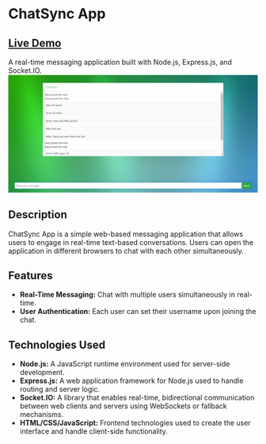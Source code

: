 # ChatSync App

## [Live Demo](https://chatsync-production.up.railway.app/)
A real-time messaging application built with Node.js, Express.js, and Socket.IO.
![Screenshot](ChatSync.png)

## Description

ChatSync App is a simple web-based messaging application that allows users to engage in real-time text-based conversations. Users can open the application in different browsers to chat with each other simultaneously.

## Features

- **Real-Time Messaging:** Chat with multiple users simultaneously in real-time.
- **User Authentication:** Each user can set their username upon joining the chat.

## Technologies Used

- **Node.js:** A JavaScript runtime environment used for server-side development.
- **Express.js:** A web application framework for Node.js used to handle routing and server logic.
- **Socket.IO:** A library that enables real-time, bidirectional communication between web clients and servers using WebSockets or fallback mechanisms.
- **HTML/CSS/JavaScript:** Frontend technologies used to create the user interface and handle client-side functionality.

